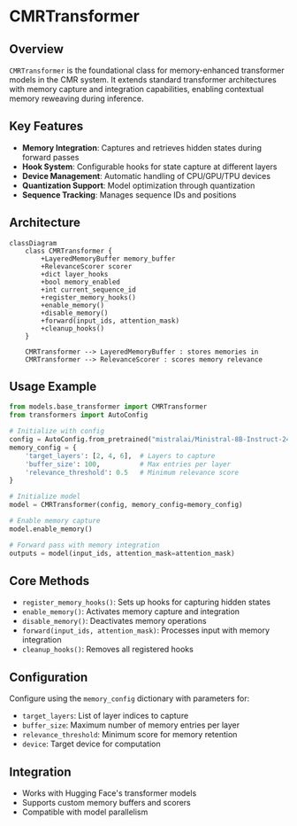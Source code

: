 # CMRTransformer

## Overview
`CMRTransformer` is the foundational class for memory-enhanced transformer models in the CMR system. It extends standard transformer architectures with memory capture and integration capabilities, enabling contextual memory reweaving during inference.

## Key Features
- **Memory Integration**: Captures and retrieves hidden states during forward passes
- **Hook System**: Configurable hooks for state capture at different layers
- **Device Management**: Automatic handling of CPU/GPU/TPU devices
- **Quantization Support**: Model optimization through quantization
- **Sequence Tracking**: Manages sequence IDs and positions

## Architecture
```mermaid
classDiagram
    class CMRTransformer {
        +LayeredMemoryBuffer memory_buffer
        +RelevanceScorer scorer
        +dict layer_hooks
        +bool memory_enabled
        +int current_sequence_id
        +register_memory_hooks()
        +enable_memory()
        +disable_memory()
        +forward(input_ids, attention_mask)
        +cleanup_hooks()
    }
    
    CMRTransformer --> LayeredMemoryBuffer : stores memories in
    CMRTransformer --> RelevanceScorer : scores memory relevance
```

## Usage Example
```python
from models.base_transformer import CMRTransformer
from transformers import AutoConfig

# Initialize with config
config = AutoConfig.from_pretrained("mistralai/Ministral-8B-Instruct-2410")
memory_config = {
    'target_layers': [2, 4, 6],  # Layers to capture
    'buffer_size': 100,          # Max entries per layer
    'relevance_threshold': 0.5   # Minimum relevance score
}

# Initialize model
model = CMRTransformer(config, memory_config=memory_config)

# Enable memory capture
model.enable_memory()

# Forward pass with memory integration
outputs = model(input_ids, attention_mask=attention_mask)
```

## Core Methods
- `register_memory_hooks()`: Sets up hooks for capturing hidden states
- `enable_memory()`: Activates memory capture and integration
- `disable_memory()`: Deactivates memory operations
- `forward(input_ids, attention_mask)`: Processes input with memory integration
- `cleanup_hooks()`: Removes all registered hooks

## Configuration
Configure using the `memory_config` dictionary with parameters for:
- `target_layers`: List of layer indices to capture
- `buffer_size`: Maximum number of memory entries per layer
- `relevance_threshold`: Minimum score for memory retention
- `device`: Target device for computation

## Integration
- Works with Hugging Face's transformer models
- Supports custom memory buffers and scorers
- Compatible with model parallelism

